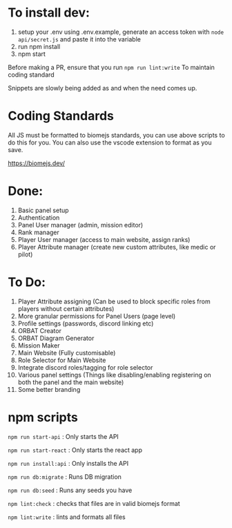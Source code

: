 # To install dev:
1. setup your .env using .env.example, generate an access token with ```node api/secret.js``` and paste it into the variable
2. run npm install
3. npm start

Before making a PR, ensure that you run
```npm run lint:write```
To maintain coding standard

Snippets are slowly being added as and when the need comes up.

# Coding Standards
All JS must be formatted to biomejs standards, you can use above scripts to do this for you.
You can also use the vscode extension to format as you save.

https://biomejs.dev/

# Done:
1. Basic panel setup
2. Authentication
3. Panel User manager (admin, mission editor)
4. Rank manager
5. Player User manager (access to main website, assign ranks)
6. Player Attribute manager (create new custom attributes, like medic or pilot)

# To Do:
1. Player Attribute assigning (Can be used to block specific roles from players without certain attributes)
2. More granular permissions for Panel Users (page level)
3. Profile settings (passwords, discord linking etc)
4. ORBAT Creator
5. ORBAT Diagram Generator
6. Mission Maker
7. Main Website (Fully customisable)
8. Role Selector for Main Website
9. Integrate discord roles/tagging for role selector
10. Various panel settings (Things like disabling/enabling registering on both the panel and the main website)
11. Some better branding

# npm scripts
```npm run start-api``` 
: Only starts the API

```npm run start-react```
: Only starts the react app

```npm run install:api```
: Only installs the API

```npm run db:migrate```
: Runs DB migration

```npm run db:seed```
: Runs any seeds you have

```npm lint:check```
: checks that files are in valid biomejs format

```npm lint:write```
: lints and formats all files
